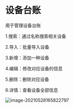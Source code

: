 # 设备台账

用于管理设备台账

1.搜索：通过名称搜索相关设备

2.导入：批量导入设备

3.新增：添加一种设备

4.编辑：修改对应设备的信息

5.删除：删除对应设备

6.详情：查看设备全部信息

![image-20210528165822797](https://cdn.jsdelivr.net/gh/wsdmh/PicGo/img/20210528165840.png)

